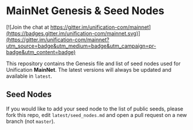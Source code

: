 # MainNet Genesis & Seed Nodes

[![Join the chat at https://gitter.im/unification-com/mainnet](https://badges.gitter.im/unification-com/mainnet.svg)](https://gitter.im/unification-com/mainnet?utm_source=badge&utm_medium=badge&utm_campaign=pr-badge&utm_content=badge)

This repository contains the Genesis file and list of seed nodes used for Unification **MainNet**. The latest versions will always be updated and available in `latest`.

## Seed Nodes

If you would like to add your seed node to the list of public seeds, please fork this repo, edit `latest/seed_nodes.md` and open a pull request on a new branch (not `master`).

